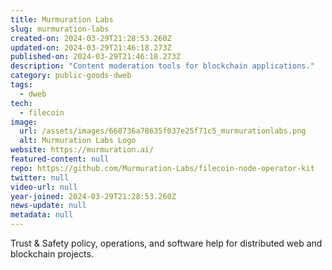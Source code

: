 ```yaml
---
title: Murmuration Labs
slug: murmuration-labs
created-on: 2024-03-29T21:28:53.260Z
updated-on: 2024-03-29T21:46:18.273Z
published-on: 2024-03-29T21:46:18.273Z
description: "Content moderation tools for blockchain applications."
category: public-goods-dweb
tags:
  - dweb
tech:
  - filecoin
image:
  url: /assets/images/660736a78635f037e25f71c5_murmurationlabs.png
  alt: Murmuration Labs Logo
website: https://murmuration.ai/
featured-content: null
repo: https://github.com/Murmuration-Labs/filecoin-node-operator-kit
twitter: null
video-url: null
year-joined: 2024-03-29T21:28:53.260Z
news-update: null
metadata: null
---
```


Trust & Safety policy, operations, and software help for distributed web and blockchain projects.

